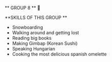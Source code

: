 ** GROUP 8 **
👻

**SKILLS OF THIS GROUP **

- Snowboarding 
- Walking around and getting lost
- Reading big books 
- Making Gimbap (Korean Sushi)
- Speaking Hungarian
- Cooking the most delicious spanish omelette
